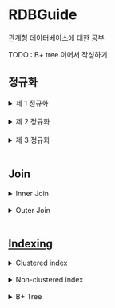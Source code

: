 # RDBGuide
관계형 데이터베이스에 대한 공부

TODO : B+ tree 이어서 작성하기
## 정규화
  <details>
  <summary>
  제 1 정규화
  </summary>
  <br>

  * Atomic columns 
  * 한개의 컬럼에 1개의 값만 들어가야 한다.
  * 컬럼을 더 만들어 넣는다.
  드랍다운 내용
  </details>
  <br>

  <details>
  <summary>
  제 2 정규화
  </summary>
  <br>

  * No partial dependencies
  * 부분 종속성이 없어야 한다.
  * 테이블의 특정 부분들이 집합이 되어 PK에 의존하면 안된다.
  * 집합을 따로 테이블을 만들어 넣는다.
  </details>
  <br>

  <details>
  <summary>
  제 3 정규화
  </summary>
  <br>
  
  * No transitive dependencies
  * 이행 종속성이 없어야 한다.
  * 테이블의 특정 부분들이 내부 컬럼값에 의존하면 안된다.
  * 의존 부분들을 따로 테이블을 만들어 넣는다.
  </details>
  <br>

## Join
  <details>
  <summary>
  Inner Join
  </summary>
  <br>

  * 내부 조인은 조인되는 컬럼의 짝이 없을 경우 제외된다.
  * 소개팅과도 같다. 짝이 없으면? 나가리... 나는 인싸 조인이라고 부른다.
  * ![](img/inner_join.PNG)
  * SELECT * FROM table_a JOIN table_b ON a.id = b.a_id;
  </details>
  <br>

  <details>
  <summary>
  Outer Join
  </summary>
  <br>
  
  * 외부 조인은 조인되는 컬럼의 짝이 없어도 모두 포함된다.
  * Join 되는 컬럼이 겹치지 않는다면 null 로 들어간다.   
    ![](img/outer_join.PNG)   
  * SELECT * FROM table_a LEFT OUTER JOIN table_b ON a.id = b.a_id   
    UNION   
    SELECT * FROM table_a RIGHT OUTER JOIN table_b ON a.id = b.a_id;
  </details>
  <br>
    
## [Indexing](https://www.youtube.com/watch?v=HubezKbFL7E)
  <details>
  <summary>
  Clustered index
  </summary>
  <br>

  테이블이 생성될 때 pk 를 기준으로 나열된 Balanced+ Tree 가 생깁니다.   
  이 B+ Tree 를 사용하는 index 가 Clustered index 이라고 합니다.   

  ![](img/clustered_index.PNG)   

  여기에서 leaf node 들은 모두 data Rows 라고 나오는데 이는 Data 의 정보를 I/O 할 위치정보를 담고 있습니다.   

  ![](img/clustered_index2.PNG)   

  다음은 WHERE id = 1120 가 Clustered index B+ tree 를 타는 과정입니다.   

  </details>
  <br>  

  <details>
  <summary>
  Non-clustered index
  </summary>
  <br>
  
  PK 가 아닌 다른 컬럼에 인덱싱을 하신다면 이는 모두 Non-clustered index 에 해당됩니다.      
  이 인덱스의 동작 원리는 B+ tree 이며 해당 인덱스의 값을 바탕으로 정렬됩니다.   

  ![](img/non_clustered_index.png)   

  Row Locators 이라고 나온 값들은 실제 데이터의 PK 값을 저장하고 있습니다.   
  그래서 Non-clustered index 를 통과하고 그 이후에 Clustered index 를 통과하게 됩니다.   
  </details>
  <br>

  <details>
  <summary>
  B+ Tree
  </summary>
  <br>

  B+ Tree 는 leaf node 들이 doubly linked list 의 형태가 되어 있는 경우입니다.   
  </details>
  <br>